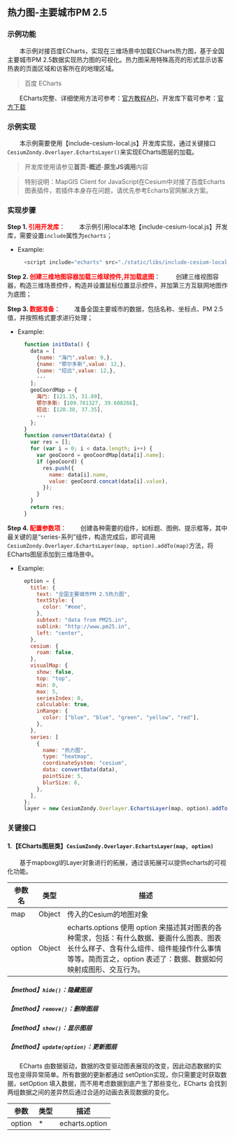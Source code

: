## 热力图-主要城市PM 2.5

### 示例功能

&ensp;&ensp;&ensp;&ensp;本示例对接百度ECharts，实现在三维场景中加载ECharts热力图，基于全国主要城市PM 2.5数据实现热力图的可视化。热力图采用特殊高亮的形式显示访客热衷的页面区域和访客所在的地理区域。

> 百度 ECharts

&ensp;&ensp;&ensp;&ensp;ECharts完整、详细使用方法可参考：<a href="http://echarts.baidu.com/api.html#echarts" target="_blank">官方教程API</a>，开发库下载可参考：<a href="http://echarts.baidu.com/download.html" target="_blank">官方下载</a>

### 示例实现

&ensp;&ensp;&ensp;&ensp;本示例需要使用【include-cesium-local.js】开发库实现，通过关键接口`CesiumZondy.Overlayer.EchartsLayer()`来实现ECharts图层的加载。

> 开发库使用请参见**首页**-**概述**-**原生JS调用**内容

> 特别说明：MapGIS Client for JavaScript在Cesium中对接了百度Echarts图表插件，若插件本身存在问题，请优先参考Echarts官网解决方案。

### 实现步骤

**Step 1. <font color=red>引用开发库</font>**：
&ensp;&ensp;&ensp;&ensp;本示例引用local本地【include-cesium-local.js】开发库，需要设置`include`属性为`echarts`；

* Example:
  ```javascript
    <script include="echarts" src="./static/libs/include-cesium-local.js"></script>
  ```

**Step 2. <font color=red>创建三维地图容器加载三维球控件,并加载底图</font>**：
&ensp;&ensp;&ensp;&ensp; 创建三维视图容器，构造三维场景控件，构造并设置鼠标位置显示控件，并加第三方互联网地图作为底图；

**Step 3. <font color=red>数据准备</font>**：
&ensp;&ensp;&ensp;&ensp;准备全国主要城市的数据，包括名称、坐标点、PM 2.5值，并按照格式要求进行处理；

* Example:
  ```javascript
    function initData() {
      data = [
        {name: "海门",value: 9,},
        {name: "鄂尔多斯",value: 12,},
        {name: "招远",value: 12,},
        ···
      ];
      geoCoordMap = {
        海门: [121.15, 31.89],
        鄂尔多斯: [109.781327, 39.608266],
        招远: [120.38, 37.35],
        ···
      };
    }
    function convertData(data) {
      var res = [];
      for (var i = 0; i < data.length; i++) {
        var geoCoord = geoCoordMap[data[i].name];
        if (geoCoord) {
          res.push({
            name: data[i].name,
            value: geoCoord.concat(data[i].value),
          });
        }
      }
      return res;
    }
  ```

**Step 4. <font color=red>配置参数项</font>**：
&ensp;&ensp;&ensp;&ensp;创建各种需要的组件，如标题、图例、提示框等，其中最关键的是“series-系列”组件，构造完成后，即可调用`CesiumZondy.Overlayer.EchartsLayer(map, option).addTo(map)`方法，将ECharts图层添加到三维场景中。

* Example:
  ```javascript
    option = {
      title: {
        text: "全国主要城市PM 2.5热力图",
        textStyle: {
          color: "#eee",
        },
        subtext: "data from PM25.in",
        sublink: "http://www.pm25.in",
        left: "center",
      },
      cesium: {
        roam: false,
      },
      visualMap: {
        show: false,
        top: "top",
        min: 0,
        max: 5,
        seriesIndex: 0,
        calculable: true,
        inRange: {
          color: ["blue", "blue", "green", "yellow", "red"],
        },
      },
      series: [
        {
          name: "热力图",
          type: "heatmap",
          coordinateSystem: "cesium",
          data: convertData(data),
          pointSize: 5,
          blurSize: 6,
        },
      ],
    };
    layer = new CesiumZondy.Overlayer.EchartsLayer(map, option).addTo(map);
  ```

### 关键接口

#### 1.【ECharts图层类】`CesiumZondy.Overlayer.EchartsLayer(map, option)`

&ensp;&ensp;&ensp;&ensp;基于mapboxgl的Layer对象进行的拓展，通过该拓展可以提供echarts的可视化功能。

| 参数名  | 类型   | 描述                                                         |
| ------- | ------ | ------------------------------------------------------------ |
| map     | Object | 传入的Cesium的地图对象                                     |
| option | Object | echarts.options 使用 option 来描述其对图表的各种需求，包括：有什么数据、要画什么图表、图表长什么样子、含有什么组件、组件能操作什么事情等等。简而言之，option 表述了：数据、数据如何映射成图形、交互行为。 |

##### 【method】`hide()`：隐藏图层

##### 【method】`remove()`：删除图层

##### 【method】`show()`：显示图层

##### 【method】`update(option)`：更新图层

&ensp;&ensp;&ensp;&ensp;ECharts 由数据驱动，数据的改变驱动图表展现的改变，因此动态数据的实现也变得异常简单。所有数据的更新都通过 setOption实现，你只需要定时获取数据，setOption 填入数据，而不用考虑数据到底产生了那些变化，ECharts 会找到两组数据之间的差异然后通过合适的动画去表现数据的变化。

| 参数   | 类型 | 描述           |
| ------ | ---- | -------------- |
| option | *    | echarts.option |
